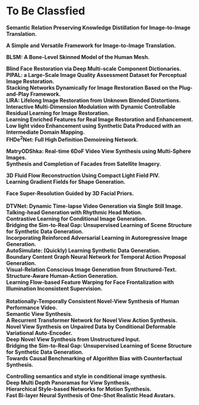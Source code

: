 # To Be Classfied

**Semantic Relation Preserving Knowledge Distillation for Image-to-Image Translation.**<br>

**A Simple and Versatile Framework for Image-to-Image Translation.**<br>


**BLSM: A Bone-Level Skinned Model of the Human Mesh.**<br> 

**Blind Face Restoration via Deep Multi-scale Component Dictionaries.**<br> 
**PIPAL: a Large-Scale Image Quality Assessment Dataset for Perceptual Image Restoration.**<br> 
**Stacking Networks Dynamically for Image Restoration Based on the Plug-and-Play Framework.**<br>
**LIRA: Lifelong Image Restoration from Unknown Blended Distortions.**<br> 
**Interactive Multi-Dimension Modulation with Dynamic Controllable Residual Learning for Image Restoration.**<br> 
**Learning Enriched Features for Real Image Restoration and Enhancement.**<br> 
**Low light video Enhancement using Synthetic Data Produced with an Intermediate Domain Mapping.**<br>
**FHDe$^2$Net: Full High Definition Demoireing Network.**<br>

**MatryODShka: Real-time 6DoF Video View Synthesis using Multi-Sphere Images.**<br> 
**Synthesis and Completion of Facades from Satellite Imagery.**<br> 

**3D Fluid Flow Reconstruction Using Compact Light Field PIV.**<br>
**Learning Gradient Fields for Shape Generation.**<br>

**Face Super-Resolution Guided by 3D Facial Priors.**<br>  
**DTVNet: Dynamic Time-lapse Video Generation via Single Still Image.**<br>
**Talking-head Generation with Rhythmic Head Motion.**<br>
**Contrastive Learning for Conditional Image Generation.**<br>
**Bridging the Sim-to-Real Gap: Unsupervised Learning of Scene Structure for Synthetic Data Generation.**<br>
**Incorporating Reinforced Adversarial Learning in Autoregressive Image Generation.**<br>
**AutoSimulate: (Quickly) Learning Synthetic Data Generation.**<br>
**Boundary Content Graph Neural Network for Temporal Action Proposal Generation.**<br>
**Visual-Relation Conscious Image Generation from Structured-Text.**<br>
**Structure-Aware Human-Action Generation.**<br>
**Learning Flow-based Feature Warping for Face Frontalization with Illumination Inconsistent Supervision.**<br>  
**Rotationally-Temporally Consistent Novel-View Synthesis of Human Performance Video.**<br> 
**Semantic View Synthesis.**<br> 
**A Recurrent Transformer Network for Novel View Action Synthesis.**<br> 
**Novel View Synthesis on Unpaired Data by Conditional Deformable Variational Auto-Encoder.**<br> 
**Deep Novel View Synthesis from Unstructured Input.**<br>
**Bridging the Sim-to-Real Gap: Unsupervised Learning of Scene Structure for Synthetic Data Generation.**<br>
**Towards Causal Benchmarking of Algorithm Bias with Counterfactual Synthesis.**<br> 

**Controlling semantics and style in conditional image synthesis.**<br> 
**Deep Multi Depth Panoramas for View Synthesis.**<br>
**Hierarchical Style-based Networks for Motion Synthesis.**<br> 
**Fast Bi-layer Neural Synthesis of One-Shot Realistic Head Avatars.**<br> 
